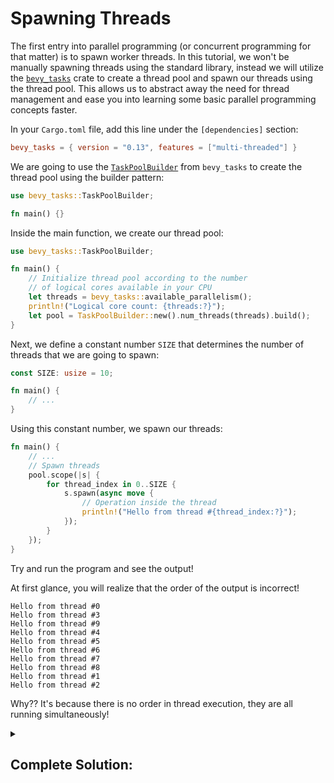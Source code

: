 # Spawning Threads

The first entry into parallel programming (or concurrent programming for that matter) is to spawn worker threads.
In this tutorial, we won't be manually spawning threads using the standard library, instead we will utilize the [`bevy_tasks`](https://docs.rs/bevy_tasks/latest/bevy_tasks/) crate to create a thread pool and spawn our threads using the thread pool.
This allows us to abstract away the need for thread management and ease you into learning some basic parallel programming concepts faster.

In your `Cargo.toml` file, add this line under the `[dependencies]` section:

```toml
bevy_tasks = { version = "0.13", features = ["multi-threaded"] }
```

We are going to use the [`TaskPoolBuilder`](https://docs.rs/bevy_tasks/latest/bevy_tasks/struct.TaskPoolBuilder.html) from `bevy_tasks` to create the thread pool using the builder pattern:

```rust
use bevy_tasks::TaskPoolBuilder;

fn main() {}
```

Inside the main function, we create our thread pool:

```rust
use bevy_tasks::TaskPoolBuilder;

fn main() {
    // Initialize thread pool according to the number
    // of logical cores available in your CPU
    let threads = bevy_tasks::available_parallelism();
    println!("Logical core count: {threads:?}");
    let pool = TaskPoolBuilder::new().num_threads(threads).build();
}
```

Next, we define a constant number `SIZE` that determines the number of threads that we are going to spawn:

```rust
const SIZE: usize = 10;

fn main() {
    // ...
}
```

Using this constant number, we spawn our threads:

```rust
fn main() {
    // ...
    // Spawn threads
    pool.scope(|s| {
        for thread_index in 0..SIZE {
            s.spawn(async move {
                // Operation inside the thread
                println!("Hello from thread #{thread_index:?}");
            });
        }
    });
}
```

Try and run the program and see the output!

At first glance, you will realize that the order of the output is incorrect!

```
Hello from thread #0
Hello from thread #3
Hello from thread #9
Hello from thread #4
Hello from thread #5
Hello from thread #6
Hello from thread #7
Hello from thread #8
Hello from thread #1
Hello from thread #2
```

Why?? It's because there is no order in thread execution, they are all running simultaneously!

<details>
<summary>

## Complete Solution:
</summary>

```rust
use bevy_tasks::TaskPoolBuilder;

const SIZE: usize = 10;

fn main() {
    // Initialize thread pool according to the number
    // of logical cores available in your CPU
    let threads = bevy_tasks::available_parallelism();
    println!("Logical core count: {threads:?}");
    let pool = TaskPoolBuilder::new().num_threads(threads).build();

    // Spawn threads
    pool.scope(|s| {
        for thread_index in 0..SIZE {
            s.spawn(async move {
                // Operation inside the thread
                println!("Hello from thread #{thread_index:?}");
            });
        }
    });
}
```
</details>

